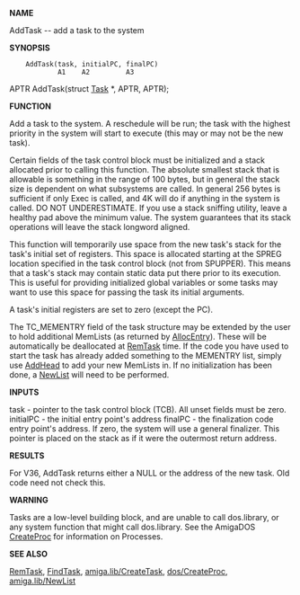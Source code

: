 
**NAME**

AddTask -- add a task to the system

**SYNOPSIS**

```
    AddTask(task, initialPC, finalPC)
            A1    A2         A3

```
APTR AddTask(struct [Task](Task) *, APTR, APTR);

**FUNCTION**

Add a task to the system.  A reschedule will be run; the task with
the highest priority in the system will start to execute (this may
or may not be the new task).

Certain fields of the task control block must be initialized and a
stack allocated prior to calling this function.  The absolute
smallest stack that is allowable is something in the range of 100
bytes, but in general the stack size is dependent on what
subsystems are called. In general 256 bytes is sufficient if only
Exec is called, and 4K will do if anything in the system is called.
DO NOT UNDERESTIMATE.  If you use a stack sniffing utility,
leave a healthy pad above the minimum value.  The system guarantees
that its stack operations will leave the stack longword aligned.

This function will temporarily use space from the new task's stack
for the task's initial set of registers.  This space is allocated
starting at the SPREG location specified in the task control block
(not from SPUPPER).  This means that a task's stack may contain
static data put there prior to its execution.  This is useful for
providing initialized global variables or some tasks may want to
use this space for passing the task its initial arguments.

A task's initial registers are set to zero (except the PC).

The TC_MEMENTRY field of the task structure may be extended by
the user to hold additional MemLists (as returned by [AllocEntry](AllocEntry)).
These will be automatically be deallocated at [RemTask](RemTask) time.
If the code you have used to start the task has already added
something to the MEMENTRY list, simply use [AddHead](AddHead) to add your
new MemLists in.  If no initialization has been done, a [NewList](NewList) will
need to be performed.

**INPUTS**

task  - pointer to the task control block (TCB).  All unset fields
must be zero.
initialPC - the initial entry point's address
finalPC - the finalization code entry point's address.  If zero,
the system will use a general finalizer. This pointer is
placed on the stack as if it were the outermost return
address.

**RESULTS**

For V36, AddTask returns either a NULL or the address of the new
task.  Old code need not check this.

**WARNING**

Tasks are a low-level building block, and are unable to call
dos.library, or any system function that might call dos.library.
See the AmigaDOS [CreateProc](CreateProc) for information on Processes.

**SEE ALSO**

[RemTask](RemTask), [FindTask](FindTask), [amiga.lib/CreateTask](amiga.lib/CreateTask), [dos/CreateProc](dos/CreateProc),
[amiga.lib/NewList](amiga.lib/NewList)
